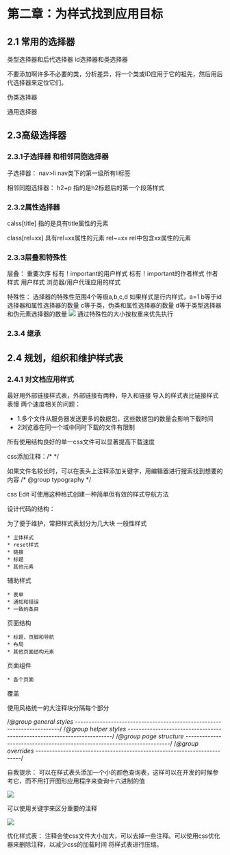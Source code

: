 # 第二章：为样式找到应用目标

## 2.1 常用的选择器
类型选择器和后代选择器
id选择器和类选择器

不要添加啊许多不必要的类，分析差异，将一个类或ID应用于它的祖先，然后用后代选择器来定位它们。

伪类选择器

通用选择器

## 2.3高级选择器

### 2.3.1子选择器 和相邻同胞选择器

子选择器：
nav>li  nav类下的第一级所有li标签

相邻同胞选择器：
h2+p  指的是h2标题后的第一个段落样式

### 2.3.2属性选择器
calss[title] 指的是具有title属性的元素

class[rel=xx] 具有rel=xx属性的元素
       rel~=xx  rel中包含xx属性的元素

### 2.3.3层叠和特殊性

层叠：
重要次序
标有！important的用户样式
标有！important的作者样式
作者样式
用户样式
浏览器/用户代理应用的样式

特殊性：
选择器的特殊性范围4个等级a,b,c,d
如果样式是行内样式，a=1
b等于id选择器和属性选择器的数量
c等于类，伪类和属性选择器的数量
d等于类型选择器和伪元素选择器的数量
![](http://ocjqhfs9p.bkt.clouddn.com/Image%205.png)
通过特殊性的大小按权重来优先执行

### 2.3.4 继承

## 2.4 规划，组织和维护样式表
### 2.4.1 对文档应用样式
最好用外部链接样式表，外部链接有两种，导入和链接
导入的样式表比链接样式表慢
两个速度相关的问题：
- 1.多个文件从服务器发送更多的数据包，这些数据包的数量会影响下载时间
- 2浏览器在同一个域中同时下载的文件有限制

所有使用结构良好的单一css文件可以显著提高下载速度

css添加注释：/*     */

如果文件名较长时，可以在表头上注释添加关键字，用编辑器进行搜索找到想要的内容
/* @group typography */

css Edit 可使用这种格式创建一种简单但有效的样式导航方法

设计代码的结构：

为了便于维护，常把样式表划分为几大块
一般性样式

    * 主体样式
    * reset样式
    * 链接
    * 标题
    * 其他元素

辅助样式

    * 表单
    * 通知和错误
    * 一致的条目

页面结构

    * 标题，页脚和导航
    * 布局
    * 其他页面结构元素

页面组件

    * 各个页面

覆盖

使用风格统一的大注释块分隔每个部分

/*@group general styles
------------------------------------------------------------------------*/
/*@group helper styles
------------------------------------------------------------------------*/
/*@group page  structure
------------------------------------------------------------------------*/
/*@group overrides
------------------------------------------------------------------------*/

自我提示：
可以在样式表头添加一个小的颜色查询表，这样可以在开发的时候参考它，而不用打开图形应用程序来查询十六进制的值

![](http://ocjqhfs9p.bkt.clouddn.com/Image%206.png)

可以使用关键字来区分重要的注释

![](http://ocjqhfs9p.bkt.clouddn.com/Image.png)

优化样式表：
注释会使css文件大小加大，可以去掉一些注释。可以使用css优化器来删除注释，以减少css的加载时间
将样式表进行压缩。

